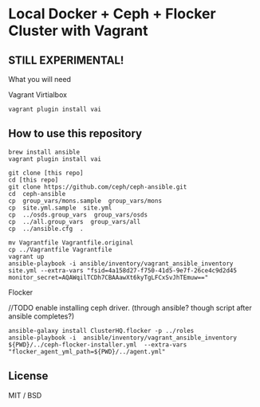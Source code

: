 
# Local Docker + Ceph + Flocker Cluster with Vagrant

## STILL EXPERIMENTAL!

What you will need

Vagrant
Virtialbox

```
vagrant plugin install vai
```

## How to use this repository

```
brew install ansible
vagrant plugin install vai
```

```
git clone [this repo]
cd [this repo]
git clone https://github.com/ceph/ceph-ansible.git
cd  ceph-ansible 
cp  group_vars/mons.sample  group_vars/mons
cp  site.yml.sample  site.yml
cp  ../osds.group_vars  group_vars/osds
cp  ../all.group_vars  group_vars/all
cp  ../ansible.cfg  .
```

```
mv Vagrantfile Vagrantfile.original
cp ../Vagrantfile Vagrantfile
vagrant up
ansible-playbook -i ansible/inventory/vagrant_ansible_inventory site.yml --extra-vars "fsid=4a158d27-f750-41d5-9e7f-26ce4c9d2d45 monitor_secret=AQAWqilTCDh7CBAAawXt6kyTgLFCxSvJhTEmuw=="
```

Flocker

//TODO enable installing ceph driver. (through ansible? though script after ansible completes?)

```
ansible-galaxy install ClusterHQ.flocker -p ../roles
ansible-playbook -i  ansible/inventory/vagrant_ansible_inventory ${PWD}/../ceph-flocker-installer.yml  --extra-vars "flocker_agent_yml_path=${PWD}/../agent.yml"
```

## License 

MIT / BSD
